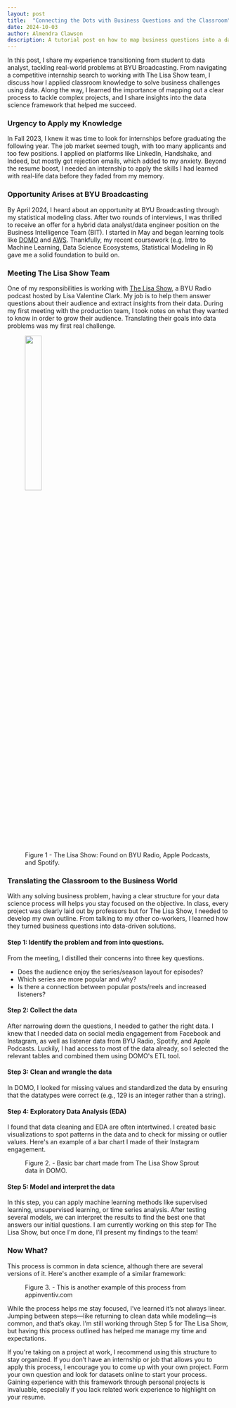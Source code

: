 ```yaml
---
layout: post
title:  "Connecting the Dots with Business Questions and the Classroom"
date: 2024-10-03
author: Almendra Clawson
description: A tutorial post on how to map business questions into a data science process.
---
```


<p class="intro"><span class="dropcap">I</span>n this post, I share my experience transitioning from student to data analyst, tackling real-world problems at BYU Broadcasting. From navigating a competitive internship search to working with The Lisa Show team, I discuss how I applied classroom knowledge to solve business challenges using data. Along the way, I learned the importance of mapping out a clear process to tackle complex projects, and I share insights into the data science framework that helped me succeed.</p>


### Urgency to Apply my Knowledge

In Fall 2023, I knew it was time to look for internships before graduating the following year. The job market seemed tough, with too many applicants and too few positions. I applied on platforms like LinkedIn, Handshake, and Indeed, but mostly got rejection emails, which added to my anxiety. Beyond the resume boost, I needed an internship to apply the skills I had learned with real-life data before they faded from my memory. 

### Opportunity Arises at BYU Broadcasting

By April 2024, I heard about an opportunity at BYU Broadcasting through my statistical modeling class. After two rounds of interviews, I was thrilled to receive an offer for a hybrid data analyst/data engineer position on the Business Intelligence Team (BIT). I started in May and began learning tools like [DOMO](https://www.domo.com/?igaag=88996337689&igaat=&igacm=274253666&igacr=601617286958&igakw=domo&igamt=e&igant=g&utm_source=google&utm_medium=paidsearch&campid=701Vq000001zoWVIAY&gcreative=601617286958&gdevice=c&gnetwork=g&gkeyword=domo&gplacement=&gmatchtype=e&gtarget=&gadposition=&s_kwcid=AL!5964!3!601617286958!e!!g!!domo&gad_source=1&gclid=Cj0KCQjw99e4BhDiARIsAISE7P-wNDtsig3o9ByzxCAMclt3XMfR9XUn3SfycEemohi03VtweDY4F04aAq_GEALw_wcB) and [AWS](https://aws.amazon.com/free/?gclid=Cj0KCQjw99e4BhDiARIsAISE7P-QkSmpDsPoUowCf8XWYWPgtgtJr7V8MuiyNkGcCKyXj6uLAIcrS8caAuxCEALw_wcB&trk=6a4c3e9d-cdc9-4e25-8dd9-2bd8d15afbca&sc_channel=ps&ef_id=Cj0KCQjw99e4BhDiARIsAISE7P-QkSmpDsPoUowCf8XWYWPgtgtJr7V8MuiyNkGcCKyXj6uLAIcrS8caAuxCEALw_wcB:G:s&s_kwcid=AL!4422!3!651751059780!e!!g!!aws!19852662197!145019195897). Thankfully, my recent coursework (e.g. Intro to Machine Learning, Data Science Ecosystems, Statistical Modeling in R) gave me a solid foundation to build on.

### Meeting The Lisa Show Team

One of my responsibilities is working with [The Lisa Show](https://www.byuradio.org/the-lisa-show), a BYU Radio podcast hosted by Lisa Valentine Clark. My job is to help them answer questions about their audience and extract insights from their data. During my first meeting with the production team, I took notes on what they wanted to know in order to grow their audience. Translating their goals into data problems was my first real challenge.

<figure>
	<img src="{{site.url}}/{{site.baseurl}}/assets/img/lisa_show.jpg" alt="" style="width: 30%;"> 
	<figcaption>Figure 1 - The Lisa Show: Found on BYU Radio, Apple Podcasts, and Spotify.</figcaption>
</figure>

### Translating the Classroom to the Business World
With any solving business problem, having a clear structure for your data science process will helps you stay focused on the objective. In class, every project was clearly laid out by professors but for The Lisa Show, I needed to develop my own outline. From talking to my other co-workers, I learned how they turned business questions into data-driven solutions.

#### Step 1: Identify the problem and from into questions.
From the meeting, I distilled their concerns into three key questions.
- Does the audience enjoy the series/season layout for episodes?
- Which series are more popular and why?
- Is there a connection between popular posts/reels and increased listeners?

#### Step 2: Collect the data
After narrowing down the questions, I needed to gather the right data. I knew that I needed data on social media engagement from Facebook and Instagram, as well as listener data from BYU Radio, Spotify, and Apple Podcasts. Luckily, I had access to most of the data already, so I selected the relevant tables and combined them using DOMO's ETL tool.

#### Step 3: Clean and wrangle the data
In DOMO, I looked for missing values and standardized the data by ensuring that the datatypes were correct (e.g., 129 is an integer rather than a string).

#### Step 4: Exploratory Data Analysis (EDA) 
I found that data cleaning and EDA are often intertwined. I created basic visualizations to spot patterns in the data and to check for missing or outlier values. Here's an example of a bar chart I made of their Instagram engagement.

<figure>
	<img src="{{site.url}}/{{site.baseurl}}/assets/img/lisa_eda.jpg" alt=""> 
	<figcaption>Figure 2. - Basic bar chart made from The Lisa Show Sprout data in DOMO. </figcaption>
</figure>

#### Step 5: Model and interpret the data
In this step, you can apply machine learning methods like supervised learning, unsupervised learning, or time series analysis. After testing several models, we can interpret the results to find the best one that answers our initial questions. I am currently working on this step for The Lisa Show, but once I'm done, I’ll present my findings to the team!

### Now What?
This process is common in data science, although there are several versions of it. Here's another example of a similar framework:

<figure>
	<img src="{{site.url}}/{{site.baseurl}}/assets/img/data-science-process.jpg" alt=""> 
	<figcaption>Figure 3. - This is another example of this process from appinventiv.com</figcaption>
</figure>

While the process helps me stay focused, I’ve learned it’s not always linear. Jumping between steps—like returning to clean data while modeling—is common, and that’s okay. I’m still working through Step 5 for The Lisa Show, but having this process outlined has helped me manage my time and expectations.

If you're taking on a project at work, I recommend using this structure to stay organized. If you don’t have an internship or job that allows you to apply this process, I encourage you to come up with your own project. Form your own question and look for datasets online to start your process. Gaining experience with this framework through personal projects is invaluable, especially if you lack related work experience to highlight on your resume.

